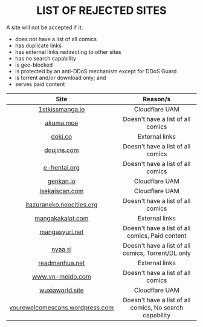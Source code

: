 <h1 align="center" style="font-weight: bold">
    LIST OF REJECTED SITES
</h1>

A site will not be accepted if it:
- does not have a list of all comics
- has duplicate links
- has external links redirecting to other sites
- has no search capability
- is geo-blocked
- is protected by an anti-DDoS mechanism except for DDoS Guard
- is torrent and/or download only; and
- serves paid content

| Site | Reason/s |
|:---:|:---:|
| <a target="_blank" href="https://1stkissmanga.io/">1stkissmanga.io</a> | Cloudflare UAM |
| <a target="_blank" href="https://akuma.moe/">akuma.moe</a> | Doesn't have a list of all comics |
| <a target="_blank" href="https://doki.co">doki.co</a> | External links |
| <a target="_blank" href="https://doujins.com">doujins.com</a> | Doesn't have a list of all comics |
| <a target="_blank" href="https://e-hentai.org/">e-hentai.org</a> | Doesn't have a list of all comics |
| <a target="_blank" href="https://genkan.io">genkan.io</a> | Cloudflare UAM |
| <a target="_blank" href="https://isekaiscan.com">isekaiscan.com</a> | Cloudflare UAM |
| <a target="_blank" href="https://itazuraneko.neocities.org">itazuraneko.neocities.org</a> | Doesn't have a list of all comics |
| <a target="_blank" href="https://mangakakalot.com/">mangakakalot.com</a> | External links |
| <a target="_blank" href="https://mangasyuri.net/">mangasyuri.net</a> | Doesn't have a list of all comics, Paid content |
| <a target="_blank" href="https://nyaa.si/">nyaa.si</a> | Doesn't have a list of all comics, Torrent/DL only |
| <a target="_blank" href="https://readmanhua.net/">readmanhua.net</a> | External links |
| <a target="_blank" href="http://www.vn-meido.com">www.vn-meido.com</a> | Doesn't have a list of all comics |
| <a target="_blank" href="https://wuxiaworld.site/">wuxiaworld.site</a> | Cloudflare UAM |
| <a target="_blank" href="https://yourewelcomescans.wordpress.com/">yourewelcomescans.wordpress.com</a> | Doesn't have a list of all comics, No search capability |